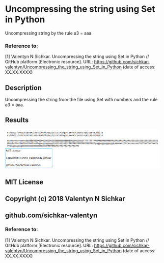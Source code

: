 # Uncompressing the string using Set in Python
Uncompressing string by the rule a3 = aaa

### Reference to:
[1] Valentyn N Sichkar. Uncompressing the string using Set in Python // GitHub platform [Electronic resource]. URL: https://github.com/sichkar-valentyn/Uncompressing_the_string_using_Set_in_Python (date of access: XX.XX.XXXX)

## Description
Uncompressing the string from the file using Set with numbers and the rule a3 = aaa.

## Results
![Result](images/Uncompressing_the_string_using_Set_in_Python.png)

## MIT License
## Copyright (c) 2018 Valentyn N Sichkar
## github.com/sichkar-valentyn
### Reference to:
[1] Valentyn N Sichkar. Uncompressing the string using Set in Python // GitHub platform [Electronic resource]. URL: https://github.com/sichkar-valentyn/Uncompressing_the_string_using_Set_in_Python (date of access: XX.XX.XXXX)
